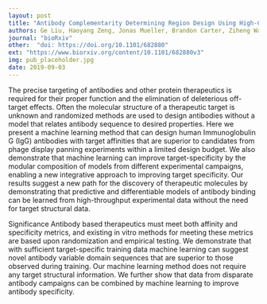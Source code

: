 ```yaml
---
layout: post
title: "Antibody Complementarity Determining Region Design Using High-Capacity Machine Learning"
authors: Ge Liu, Haoyang Zeng, Jonas Mueller, Brandon Carter, Ziheng Wang, Jonas Schilz, Geraldine Horny, Michael E. Birnbaum, Stefan Ewert, David K. Gifford
journal: "bioRxiv"
other:  "doi: https://doi.org/10.1101/682880"
ext: "https://www.biorxiv.org/content/10.1101/682880v3"
img: pub_placeholder.jpg
date: 2019-09-03
---
```


The precise targeting of antibodies and other protein therapeutics is required for their proper function and the elimination of deleterious off-target effects. Often the molecular structure of a therapeutic target is unknown and randomized methods are used to design antibodies without a model that relates antibody sequence to desired properties. Here we present a machine learning method that can design human Immunoglobulin G (IgG) antibodies with target affinities that are superior to candidates from phage display panning experiments within a limited design budget. We also demonstrate that machine learning can improve target-specificity by the modular composition of models from different experimental campaigns, enabling a new integrative approach to improving target specificity. Our results suggest a new path for the discovery of therapeutic molecules by demonstrating that predictive and differentiable models of antibody binding can be learned from high-throughput experimental data without the need for target structural data.

Significance Antibody based therapeutics must meet both affinity and specificity metrics, and existing in vitro methods for meeting these metrics are based upon randomization and empirical testing. We demonstrate that with sufficient target-specific training data machine learning can suggest novel antibody variable domain sequences that are superior to those observed during training. Our machine learning method does not require any target structural information. We further show that data from disparate antibody campaigns can be combined by machine learning to improve antibody specificity.